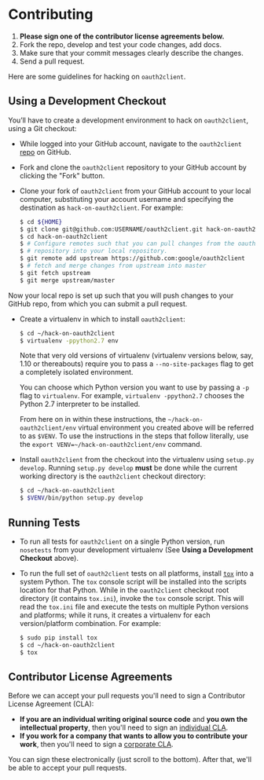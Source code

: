 Contributing
============

1.  **Please sign one of the contributor license agreements below.**
1.  Fork the repo, develop and test your code changes, add docs.
1.  Make sure that your commit messages clearly describe the changes.
1.  Send a pull request.

Here are some guidelines for hacking on `oauth2client`.

Using a Development Checkout
----------------------------

You’ll have to create a development environment to hack on
`oauth2client`, using a Git checkout:

-   While logged into your GitHub account, navigate to the `oauth2client`
    [repo][1] on GitHub.
-   Fork and clone the `oauth2client` repository to your GitHub account
    by clicking the "Fork" button.
-   Clone your fork of `oauth2client` from your GitHub account to your
    local computer, substituting your account username and specifying
    the destination as `hack-on-oauth2client`. For example:

    ```bash
    $ cd ${HOME}
    $ git clone git@github.com:USERNAME/oauth2client.git hack-on-oauth2client
    $ cd hack-on-oauth2client
    $ # Configure remotes such that you can pull changes from the oauth2client
    $ # repository into your local repository.
    $ git remote add upstream https://github.com:google/oauth2client
    $ # fetch and merge changes from upstream into master
    $ git fetch upstream
    $ git merge upstream/master
    ```

Now your local repo is set up such that you will push changes to your
GitHub repo, from which you can submit a pull request.

-   Create a virtualenv in which to install `oauth2client`:

    ```bash
    $ cd ~/hack-on-oauth2client
    $ virtualenv -ppython2.7 env
    ```

    Note that very old versions of virtualenv (virtualenv versions
    below, say, 1.10 or thereabouts) require you to pass a
    `--no-site-packages` flag to get a completely isolated environment.

    You can choose which Python version you want to use by passing a
    `-p` flag to `virtualenv`. For example, `virtualenv -ppython2.7`
    chooses the Python 2.7 interpreter to be installed.

    From here on in within these instructions, the
    `~/hack-on-oauth2client/env` virtual environment you created above will be
    referred to as `$VENV`. To use the instructions in the steps that
    follow literally, use the `export VENV=~/hack-on-oauth2client/env`
    command.

-   Install `oauth2client` from the checkout into the virtualenv using
    `setup.py develop`. Running `setup.py develop` **must** be done while
    the current working directory is the `oauth2client` checkout
    directory:

    ```bash
    $ cd ~/hack-on-oauth2client
    $ $VENV/bin/python setup.py develop
    ```

Running Tests
--------------

-   To run all tests for `oauth2client` on a single Python version, run
    `nosetests` from your development virtualenv (See
    **Using a Development Checkout** above).

-   To run the full set of `oauth2client` tests on all platforms, install
    [`tox`][2] into a system Python.  The `tox` console script will be
    installed into the scripts location for that Python.  While in the
    `oauth2client` checkout root directory (it contains `tox.ini`),
    invoke the `tox` console script.  This will read the `tox.ini` file and
    execute the tests on multiple Python versions and platforms; while it runs,
    it creates a virtualenv for each version/platform combination.  For
    example:

    ```bash
    $ sudo pip install tox
    $ cd ~/hack-on-oauth2client
    $ tox
    ```

Contributor License Agreements
------------------------------

Before we can accept your pull requests you'll need to sign a Contributor
License Agreement (CLA):

-   **If you are an individual writing original source code** and **you own
    the intellectual property**, then you'll need to sign an
    [individual CLA][4].
-   **If you work for a company that wants to allow you to contribute your
    work**, then you'll need to sign a [corporate CLA][5].

You can sign these electronically (just scroll to the bottom). After that,
we'll be able to accept your pull requests.

[1]: https://github.com/google/oauth2client
[2]: https://tox.readthedocs.org/en/latest/
[3]: https://cloud.google.com/storage/docs/authentication#generating-a-private-key
[4]: https://developers.google.com/open-source/cla/individual
[5]: https://developers.google.com/open-source/cla/corporate
